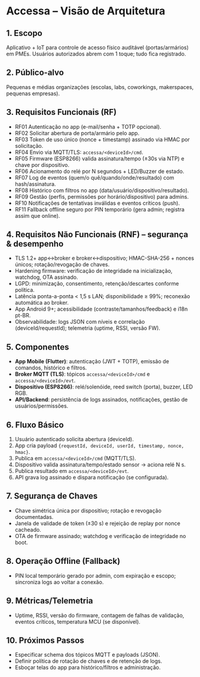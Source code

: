 # Accessa – Visão de Arquitetura

## 1. Escopo
Aplicativo + IoT para controle de acesso físico auditável (portas/armários) em PMEs. Usuários autorizados abrem com 1 toque; tudo fica registrado.

## 2. Público-alvo
Pequenas e médias organizações (escolas, labs, coworkings, makerspaces, pequenas empresas).

## 3. Requisitos Funcionais (RF)
- RF01 Autenticação no app (e-mail/senha + TOTP opcional).
- RF02 Solicitar abertura de porta/armário pelo app.
- RF03 Token de uso único (nonce + timestamp) assinado via HMAC por solicitação.
- RF04 Envio via MQTT/TLS: `accessa/<deviceId>/cmd`.
- RF05 Firmware (ESP8266) valida assinatura/tempo (±30s via NTP) e chave por dispositivo.
- RF06 Acionamento do relé por N segundos + LED/Buzzer de estado.
- RF07 Log de eventos (quem/o quê/quando/onde/resultado) com hash/assinatura.
- RF08 Histórico com filtros no app (data/usuário/dispositivo/resultado).
- RF09 Gestão (perfis, permissões por horário/dispositivo) para admins.
- RF10 Notificações de tentativas inválidas e eventos críticos (push).
- RF11 Fallback offline seguro por PIN temporário (gera admin; registra assim que online).

## 4. Requisitos Não Funcionais (RNF) – segurança & desempenho
- TLS 1.2+ app↔broker e broker↔dispositivo; HMAC-SHA-256 + nonces únicos; rotação/revogação de chaves.
- Hardening firmware: verificação de integridade na inicialização, watchdog, OTA assinado.
- LGPD: minimização, consentimento, retenção/descartes conforme política.
- Latência ponta-a-ponta < 1,5 s LAN; disponibilidade ≥ 99%; reconexão automática ao broker.
- App Android 9+; acessibilidade (contraste/tamanhos/feedback) e i18n pt-BR.
- Observabilidade: logs JSON com níveis e correlação (deviceId/requestId); telemetria (uptime, RSSI, versão FW).

## 5. Componentes
- **App Mobile (Flutter)**: autenticação (JWT + TOTP), emissão de comandos, histórico e filtros.
- **Broker MQTT (TLS)**: tópicos `accessa/<deviceId>/cmd` e `accessa/<deviceId>/evt`.
- **Dispositivo (ESP8266)**: relé/solenóide, reed switch (porta), buzzer, LED RGB.
- **API/Backend**: persistência de logs assinados, notificações, gestão de usuários/permissões.

## 6. Fluxo Básico
1) Usuário autenticado solicita abertura (deviceId).
2) App cria payload `{requestId, deviceId, userId, timestamp, nonce, hmac}`.
3) Publica em `accessa/<deviceId>/cmd` (MQTT/TLS).
4) Dispositivo valida assinatura/tempo/estado sensor → aciona relé N s.
5) Publica resultado em `accessa/<deviceId>/evt`.
6) API grava log assinado e dispara notificação (se configurada).

## 7. Segurança de Chaves
- Chave simétrica única por dispositivo; rotação e revogação documentadas.
- Janela de validade de token (±30 s) e rejeição de replay por nonce cacheado.
- OTA de firmware assinado; watchdog e verificação de integridade no boot.

## 8. Operação Offline (Fallback)
- PIN local temporário gerado por admin, com expiração e escopo; sincroniza logs ao voltar a conexão.

## 9. Métricas/Telemetria
- Uptime, RSSI, versão do firmware, contagem de falhas de validação, eventos críticos, temperatura MCU (se disponível).

## 10. Próximos Passos
- Especificar schema dos tópicos MQTT e payloads (JSON).
- Definir política de rotação de chaves e de retenção de logs.
- Esboçar telas do app para histórico/filtros e administração.
